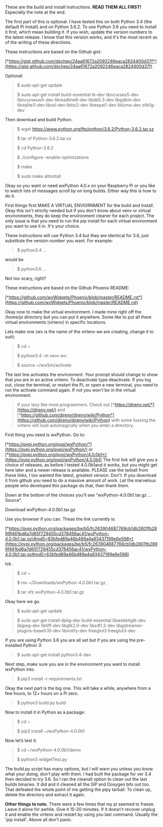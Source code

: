 These are the build and install instructions. **READ THEM ALL FIRST!**
Especially the note at the end.

The first part of this is optional. I have tested this on both Python
3.4 (the default Pi install) and on Python 3.6.2. To use Python 3.6 you
need to install it first, which mean building it. If you wish, update
the version numbers to the latest release. I know that this version
works, and it's the most recent as of the writing of these directions.

These instructions are based on the Github gist:

[*https://gist.github.com/dschep/24aa61672a2092246eaca2824400d37f*](https://gist.github.com/dschep/24aa61672a2092246eaca2824400d37f)

Optional:

> $ sudo apt-get update
>
> $ sudo apt-get install build-essential tk-dev libncurses5-dev
> libncursesw5-dev libreadline6-dev libdb5.3-dev libgdbm-dev
> libsqlite3-dev libssl-dev libbz2-dev libexpat1-dev liblzma-dev
> zlib1g-dev

Then download and build Python.

> $ wget https://www.python.org/ftp/python/3.6.2/Python-3.6.2.tar.xz
>
> $ tar xf Python-3.6.2.tar.xz
>
> $ cd Python-3.6.2
>
> $ ./configure –enable-optimizations
>
> $ make
>
> $ sudo make altinstall

Okay so you want or need wxPython 4.0.x on your Raspberry Pi or you like
to watch lots of messages scroll by on long builds. Either way this is
how to do it.

First things first MAKE A VIRTUAL ENVIORNMENT for the build and install.
Okay this isn't strictly needed but if you don't know about venv or
virtual environments, they do keep the environment cleaner for each
project. The only issue is that you need to run the pip install for each
virtual environment you want to use it in. It's your choice.

These instructions will use Python 3.4 but they are identical for 3.6,
just substitute the version number you want. For example:

> $ python3.4 ...

would be

> $ python3.6 ...

Not too scary, right?

These instructions are based on the Github Phoenix README:

[*https://github.com/wxWidgets/Phoenix/blob/master/README.rst*](https://github.com/wxWidgets/Phoenix/blob/master/README.rst)

Okay now to make the virtual environment. I made mine right off the
/home/pi directory but you can put it anywhere. Some like to put all
there virtual environments (virtenv) in specific locations.

Lets make one (wx is the name of the virtenv we are creating, change it
to suit):

> $ cd \~
>
> $ python3.4 -m venv wx
>
> $ source \~/wx/bin/activate

The last line activates the environment. Your prompt should change to
show that you are in an active virtenv. To deactivate type deactivate.
If you log out, close the terminal, or restart the Pi, or open a new
terminal, you need to run the activate command again. If not you won't
be in the virtual environment.

> If your lazy like most programmers. Check out
> [*https://direnv.net/*](https://direnv.net/) and
> [*https://github.com/direnv/direnv/wiki/Python*](https://github.com/direnv/direnv/wiki/Python)
> with some fussing the virtenv will load automagically when you enter a
> directory.

First thing you need is wxPython. Go to:

[*https://pypi.python.org/pypi/wxPython/*](https://pypi.python.org/pypi/wxPython/)
or
[*https://pypi.python.org/pypi/wxPython/4.0.0b1*](https://pypi.python.org/pypi/wxPython/4.0.0b1)
The first link will give you a choice of releases, as before I tested
4.0.0b1and it works, but you might get here later and a newer release is
available. PLEASE use the tarball from these links, I too wanted the
latest, greatest version. Don't. If you download it from github you need
to do a massive amount of work. Let the marvelous people who developed
this package do that, then thank them.

Down at the bottom of the choices you'll see “wxPython-4.0.0b1.tar.gz …
Source”.

Download wxPython-4.0.0b1.tar.gz

Use you browser if you can. Theas the link currently is:

[*https://pypi.python.org/packages/be/b5/fc263904687769cb1db2801fb2899f461bd6a7d65f729455cd378456ac41/wxPython-4.0.0b1.tar.gz\#md5=83bfed89a46b489a4a93437199e6e598*](https://pypi.python.org/packages/be/b5/fc263904687769cb1db2801fb2899f461bd6a7d65f729455cd378456ac41/wxPython-4.0.0b1.tar.gz#md5=83bfed89a46b489a4a93437199e6e598)

Ick.

> $ cd \~
>
> $ mv \~/Downloads/wxPython-4.0.0b1.tar.gz .
>
> $ tar xfz wxPython-4.0.0b1.tar.gz

Okay here we go.

> $ sudo apt-get update
>
> $ sudo apt-get install dpkg-dev build-essential libwebkitgtk-dev
> libjpeg-dev libtiff-dev libgtk2.0-dev libsdl1.2-dev
> libgstreamer-plugins-base0.10-dev libnotify-dev freeglut3
> freeglut3-dev

If you are using Python 3.6 you are all set but if you are using the
pre-installed Python 3:

> $ sudo apt-get install python3.4-dev

Next step, make sure you are in the environment you want to install
wxPython into.

> $ pip3 install -r requirements.txt

Okay the next part is the big one. This will take a while, anywhere from
a few hours, to 12+ hours on a Pi zero.

> $ python3 build.py build

Now to install it in Python as a package:

> $ cd \~
>
> $ pip3 install \~/wxPython-4.0.0b1

Now let’s test it:

> $ cd \~/wxPython-4.0.0b1/demo
>
> $ python3 widgetTest.py

The build.py script has many options, but I will warn you unless you
know what your doing, don't play with them. I had built the package for
ver 3.4 then decided to try 3.6. So I ran the cleanall option to clean
out the last builds binaries. It did and it cleaned all the SIP and
Doxygen bits out too. That defeated the whole point of me getting the
pipy tarball. To clean up, delete the directory and extract it again.

**Other things to note.** There were a few times that my pi seemed to
freeze. Leave it alone for awhile. Give it 15-20 minutes. If it doesn't
recover unplug it and enable the virtenv and restart by using you last
command. Usually the 'pip install'. Above all don't panic.
